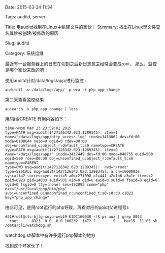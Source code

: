 Date: 2015-03-24 11:34

Tags: auditd, server

Title: 用auditd找到在Linux中乱建文件的家伙！
Summary: 找出在Linux里文件莫名其妙被创建/被修改的原因

Slug: auditd

Category: 系统运维

最近有一台服务器上的日志在切割之后新日志属主经常会变成root，
那么，监控是哪个家伙来改的吧！

使用auditd针对/data/logs/app/进行监控 :

    auditctl -w /data/logs/app/ -p wxa -k php_app_change

第二天查看监控结果

    ausearch -k php_app_change | less

用/搜索CREATE 有用内容如下：

    time->Mon Mar 23 23:59:02 2015
    type=PATH msg=audit(1427126342.023:1289345): item=1 name="/data/logs/app/http_access.log" inode=3418062 dev=fd:00 mode=0100644 ouid=0 ogid=0 rdev=00:00 obj=unconfined_u:object_r:default_t:s0 nametype=CREATE
    type=PATH msg=audit(1427126342.023:1289345): item=0 name="/data/logs/app/" inode=3417449 dev=fd:00 mode=040755 ouid=500 ogid=500 rdev=00:00 obj=unconfined_u:object_r:default_t:s0 nametype=PARENT
    type=CWD msg=audit(1427126342.023:1289345):  cwd="/root"
    type=SYSCALL msg=audit(1427126342.023:1289345): arch=c000003e syscall=2 success=yes exit=5 a0=c271098 a1=441 a2=1b6 a3=1e items=2 ppid=8923 pid=14003 auid=501 uid=0 gid=0 euid=0 suid=0 fsuid=0 egid=0 sgid=0 fsgid=0 tty=(none) ses=152893 comm="php" exe="/usr/local/php/bin/php" subj=unconfined_u:unconfined_r:unconfined_t:s0-s0:c0.c1023 key="php_app_change"

由此可见，是用root运行的php导致，再看对应的ppid(父进程号):

    #21#root@ctc-bjlg-xoyo-web19-KIDC160630 ~]$ ps aux | grep 8923
      root      8923  0.0  0.0 106232  1472 ?        S    Mar15  11:05 sh /data/cli/watchdog.sh

watchdog.sh脚本中有许多运行php脚本的地方

找到这个坏家伙了！
